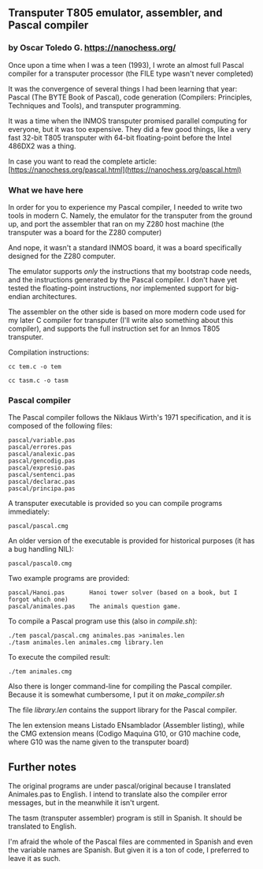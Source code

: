 ## Transputer T805 emulator, assembler, and Pascal compiler

### by Oscar Toledo G. https://nanochess.org/

Once upon a time when I was a teen (1993), I wrote an almost full Pascal compiler for a transputer processor (the FILE type wasn't never completed)

It was the convergence of several things I had been learning that year: Pascal (The BYTE Book of Pascal), code generation (Compilers: Principles, Techniques and Tools), and transputer programming.

It was a time when the INMOS transputer promised parallel computing for everyone, but it was too expensive. They did a few good things, like a very fast 32-bit T805 transputer with 64-bit floating-point before the Intel 486DX2 was a thing.

In case you want to read the complete article: [https://nanochess.org/pascal.html](https://nanochess.org/pascal.html)

### What we have here

In order for you to experience my Pascal compiler, I needed to write two tools in modern C. Namely, the emulator for the transputer from the ground up, and port the assembler that ran on my Z280 host machine (the transputer was a board for the Z280 computer)

And nope, it wasn't a standard INMOS board, it was a board specifically designed for the Z280 computer.

The emulator supports _only_ the instructions that my bootstrap code needs, and the instructions generated by the Pascal compiler. I don't have yet tested the floating-point instructions, nor implemented support for big-endian architectures.

The assembler on the other side is based on more modern code used for my later C compiler for transputer (I'll write also something about this compiler), and supports the full instruction set for an Inmos T805 transputer.

Compilation instructions:

    cc tem.c -o tem
    
    cc tasm.c -o tasm

### Pascal compiler

The Pascal compiler follows the Niklaus Wirth's 1971 specification, and it is composed of the following files:

    pascal/variable.pas
    pascal/errores.pas
    pascal/analexic.pas
    pascal/gencodig.pas
    pascal/expresio.pas
    pascal/sentenci.pas
    pascal/declarac.pas
    pascal/principa.pas
    
A transputer executable is provided so you can compile programs immediately:

    pascal/pascal.cmg
    
An older version of the executable is provided for historical purposes (it has a bug handling NIL):

    pascal/pascal0.cmg
    
Two example programs are provided:

    pascal/Hanoi.pas       Hanoi tower solver (based on a book, but I forgot which one)
    pascal/animales.pas    The animals question game.

To compile a Pascal program use this (also in *compile.sh*):

    ./tem pascal/pascal.cmg animales.pas >animales.len
    ./tasm animales.len animales.cmg library.len
    
To execute the compiled result:

    ./tem animales.cmg
    
Also there is longer command-line for compiling the Pascal compiler. Because it is somewhat cumbersome, I put it on *make_compiler.sh*

The file *library.len* contains the support library for the Pascal compiler.

The len extension means Listado ENsamblador (Assembler listing), while the CMG extension means (Codigo Maquina G10, or G10 machine code, where G10 was the name given to the transputer board)
 
 
## Further notes

The original programs are under pascal/original because I translated Animales.pas to English. I intend to translate also the compiler error messages, but in the meanwhile it isn't urgent.

The tasm (transputer assembler) program is still in Spanish. It should be translated to English.

I'm afraid the whole of the Pascal files are commented in Spanish and even the variable names are Spanish. But given it is a ton of code, I preferred to leave it as such.
